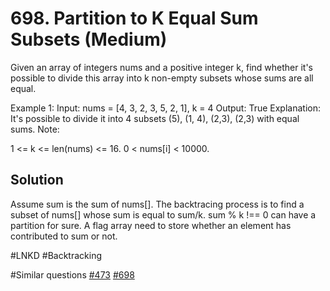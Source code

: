 # 698. Partition to K Equal Sum Subsets (Medium)

Given an array of integers nums and a positive integer k, find whether it's possible to divide this array into k non-empty subsets whose sums are all equal.

Example 1:
Input: nums = [4, 3, 2, 3, 5, 2, 1], k = 4
Output: True
Explanation: It's possible to divide it into 4 subsets (5), (1, 4), (2,3), (2,3) with equal sums.
Note:

1 <= k <= len(nums) <= 16.
0 < nums[i] < 10000.

## Solution

Assume sum is the sum of nums[]. The backtracing process is to find a subset of nums[] whose sum is equal to sum/k. sum % k !== 0 can have a partition for sure. A flag array need to store whether an element has contributed to sum or not.

#LNKD
#Backtracking

#Similar questions [#473](../p473m/README.md) [#698](../p698m/README.md)

